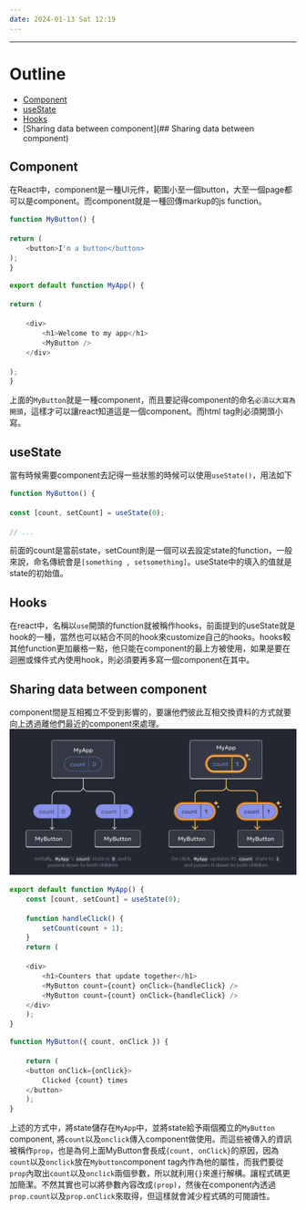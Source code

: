 ```yaml
---
date: 2024-01-13 Sat 12:19
---
```

---

# Outline
+ [Component](##Component)
+ [useState](##useState)
+ [Hooks](##Hooks)
+ [Sharing data between component](## Sharing data between component)
## Component

在React中，component是一種UI元件，範圍小至一個button，大至一個page都可以是component。而component就是一種回傳markup的js function。
```js
function MyButton() {  

return (  
	<button>I'm a button</button>  
);  
}
```

```js
export default function MyApp() {  

return (  

	<div>  
		<h1>Welcome to my app</h1>  
		<MyButton />  
	</div>  

);  
}
```

上面的`MyButton`就是一種component，而且要記得component的命名`必須以大寫為開頭`，這樣才可以讓react知道這是一個component。而html tag則必須開頭小寫。


## useState

當有時候需要component去記得一些狀態的時候可以使用`useState()`，用法如下
```js
function MyButton() {  

const [count, setCount] = useState(0);  

// ...
```

前面的count是當前state，setCount則是一個可以去設定state的function，一般來說，命名傳統會是`[something , setsomething]`。useState中的填入的值就是state的初始值。

## Hooks

在react中，名稱以`use`開頭的function就被稱作hooks，前面提到的useState就是hook的一種，當然也可以結合不同的hook來customize自己的hooks。hooks較其他function更加嚴格一點，他只能在component的最上方被使用，如果是要在迴圈或條件式內使用hook，則必須要再多寫一個component在其中。

## Sharing data between component

component間是互相獨立不受到影響的，要讓他們彼此互相交換資料的方式就要向上透過離他們最近的component來處理。
![react_share_data](../../image/react_share_data.png)

```js
export default function MyApp() {  
	const [count, setCount] = useState(0);    

	function handleClick() {  
		setCount(count + 1);  
	}  
	return (  

	<div>  
		<h1>Counters that update together</h1>  
		<MyButton count={count} onClick={handleClick} />  
		<MyButton count={count} onClick={handleClick} />  
	</div>  
	);  
}
```

```js
function MyButton({ count, onClick }) {  

	return (  
	<button onClick={onClick}>  
		Clicked {count} times  
	</button>  
	);  
}
```

上述的方式中，將state儲存在`MyApp`中，並將state給予兩個獨立的`MyButton` component, 將`count`以及`onclick`傳入component做使用。而這些被傳入的資訊被稱作`prop`，也是為何上面MyButton會長成`{count, onClick}`的原因，因為`count`以及`onclick`放在`Mybutton`component tag內作為他的屬性，而我們要從`prop`內取出`count`以及`onclick`兩個參數，所以就利用`{}`來進行解構。讓程式碼更加簡潔。不然其實也可以將參數內容改成`(prop)`，然後在component內透過`prop.count`以及`prop.onClick`來取得，但這樣就會減少程式碼的可閱讀性。

